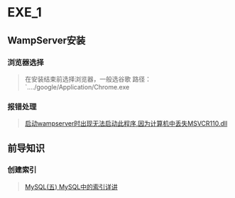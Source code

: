 # EXE_1

## WampServer安装
### 浏览器选择
> 在安装结束前选择浏览器，一般选谷歌 路径：`..../google/Application/Chrome.exe

### 报错处理
> [启动wampserver时出现无法启动此程序,因为计算机中丢失MSVCR110.dll](https://blog.csdn.net/m0_37798046/article/details/79205415)

## 前导知识

### 创建索引

> [MySQL(五) MySQL中的索引详讲](https://www.cnblogs.com/whgk/p/6179612.html)
